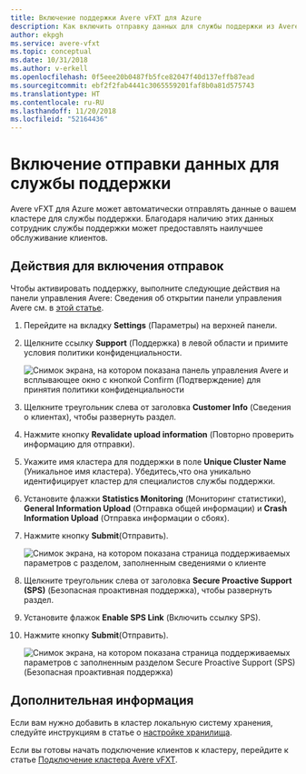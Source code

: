 ```yaml
---
title: Включение поддержки Avere vFXT для Azure
description: Как включить отправку данных для службы поддержки из Avere vFXT для Azure
author: ekpgh
ms.service: avere-vfxt
ms.topic: conceptual
ms.date: 10/31/2018
ms.author: v-erkell
ms.openlocfilehash: 0f5eee20b0487fb5fce82047f40d137effb87ead
ms.sourcegitcommit: ebf2f2fab4441c3065559201faf8b0a81d575743
ms.translationtype: HT
ms.contentlocale: ru-RU
ms.lasthandoff: 11/20/2018
ms.locfileid: "52164436"
---
```

# <a name="enable-support-uploads"></a>Включение отправки данных для службы поддержки

Avere vFXT для Azure может автоматически отправлять данные о вашем кластере для службы поддержки. Благодаря наличию этих данных сотрудник службы поддержки может предоставлять наилучшее обслуживание клиентов.

## <a name="steps-to-enable-uploads"></a>Действия для включения отправок

Чтобы активировать поддержку, выполните следующие действия на панели управления Avere: Сведения об открытии панели управления Avere см. в [этой статье](avere-vfxt-cluster-gui.md).

1. Перейдите на вкладку **Settings** (Параметры) на верхней панели.
1. Щелкните ссылку **Support** (Поддержка) в левой области и примите условия политики конфиденциальности.

   ![Снимок экрана, на котором показана панель управления Avere и всплывающее окно с кнопкой Confirm (Подтверждение) для принятия политики конфиденциальности](media/avere-vfxt-privacy-policy.png)

1. Щелкните треугольник слева от заголовка **Customer Info** (Сведения о клиентах), чтобы развернуть раздел.
1. Нажмите кнопку **Revalidate upload information** (Повторно проверить информацию для отправки).
1. Укажите имя кластера для поддержки в поле **Unique Cluster Name** (Уникальное имя кластера). Убедитесь,что она уникально идентифицирует кластер для специалистов службы поддержки.
1. Установите флажки **Statistics Monitoring** (Мониторинг статистики), **General Information Upload** (Отправка общей информации) и **Crash Information Upload** (Отправка информации о сбоях).
1. Нажмите кнопку **Submit**(Отправить).

   ![Снимок экрана, на котором показана страница поддерживаемых параметров с разделом, заполненным сведениями о клиенте](media/avere-vfxt-support-info.png)

1. Щелкните треугольник слева от заголовка **Secure Proactive Support (SPS)** (Безопасная проактивная поддержка), чтобы развернуть раздел.
1. Установите флажок **Enable SPS Link** (Включить ссылку SPS).
1. Нажмите кнопку **Submit**(Отправить).

   ![Снимок экрана, на котором показана страница поддерживаемых параметров с заполненным разделом Secure Proactive Support (SPS) (Безопасная проактивная поддержка)](media/avere-vfxt-support-sps.png)

## <a name="next-steps"></a>Дополнительная информация

Если вам нужно добавить в кластер локальную систему хранения, следуйте инструкциям в статье о [настройке хранилища](avere-vfxt-add-storage.md). 

Если вы готовы начать подключение клиентов к кластеру, перейдите к статье [Подключение кластера Avere vFXT](avere-vfxt-mount-clients.md).